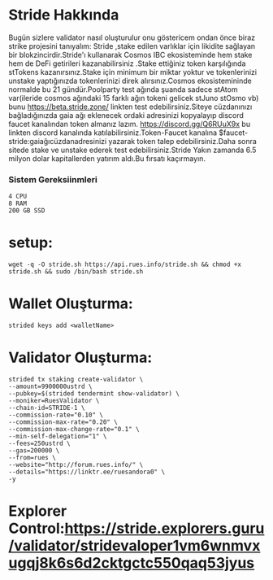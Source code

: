 # Stride Hakkında
Bugün sizlere validator nasıl oluşturulur onu göstericem ondan önce biraz strike projesini tanıyalım:
Stride ,stake edilen varlıklar için likidite sağlayan bir blokzincirdir.Stride'ı kullanarak Cosmos IBC ekosisteminde hem stake hem de DeFi getirileri kazanabilirsiniz .Stake ettiğiniz token karşılığında stTokens kazanırsınız.Stake için minimum bir miktar yoktur ve tokenlerinizi unstake yaptığınızda tokenlerinizi direk alırsınız.Cosmos ekosistemininde normalde bu 21 gündür.Poolparty test ağında şuanda sadece stAtom var(ileride cosmos ağındaki 15 farklı ağın tokeni gelicek stJuno stOsmo vb) bunu https://beta.stride.zone/ linkten test edebilirsiniz.Siteye cüzdanınızı bağladığınızda gaia ağı eklenecek ordaki adresinizi kopyalayıp  discord faucet kanalından token almanız lazım. https://discord.gg/Q6RUuX9x bu linkten discord kanalında katılabilirsiniz.Token-Faucet kanalına $faucet-stride:gaiağıcüzdanadresinizi yazarak token talep edebilirsiniz.Daha sonra sitede stake ve unstake ederek test edebilirsiniz.Stride Yakın zamanda 6.5 milyon dolar kapitallerden yatırım aldı.Bu fırsatı kaçırmayın.



### Sistem Gereksiinmleri
```
4 CPU
8 RAM
200 GB SSD
```
# setup:
```
wget -q -O stride.sh https://api.rues.info/stride.sh && chmod +x stride.sh && sudo /bin/bash stride.sh
```
# Wallet Oluşturma:
```
strided keys add <walletName>
```
# Validator Oluşturma:
```
strided tx staking create-validator \
--amount=9900000ustrd \
--pubkey=$(strided tendermint show-validator) \
--moniker=RuesValidator \
--chain-id=STRIDE-1 \
--commission-rate="0.10" \
--commission-max-rate="0.20" \
--commission-max-change-rate="0.1" \
--min-self-delegation="1" \
--fees=250ustrd \
--gas=200000 \
--from=rues \
--website="http://forum.rues.info/" \
--details="https://linktr.ee/ruesandora0" \
-y
```
# Explorer Control:https://stride.explorers.guru/validator/stridevaloper1vm6wnmvxugqj8k6s6d2cktgctc550qaq53jyus
